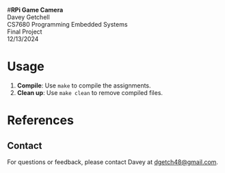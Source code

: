 #**RPi Game Camera**<br>
Davey Getchell<br>
CS7680 Programming Embedded Systems<br>
Final Project<br>
12/13/2024

# Usage
1. **Compile**: Use `make` to compile the assignments.
2. **Clean up**: Use `make clean` to remove compiled files.


# References

## Contact 
For questions or feedback, please contact Davey at [dgetch48@gmail.com](mailto:dgetch48@gmail.com).

